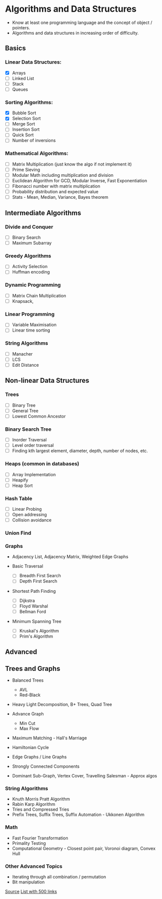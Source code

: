# Algorithms and Data Structures

* Know at least one programming language and the concept of object / pointers.  
* Algorithms and data structures in increasing order of difficulty.

## Basics

### Linear Data Structures:
  - [x] Arrays
  - [ ] Linked List
  - [ ] Stack
  - [ ] Queues

### Sorting Algorithms:
  - [x] Bubble Sort
  - [x] Selection Sort
  - [ ] Merge Sort
  - [ ] Insertion Sort
  - [ ] Quick Sort
  - [ ] Number of inversions

### Mathematical Algorithms:
  - [ ] Matrix Multiplication (just know the algo if not implement it)
  - [ ] Prime Sieving
  - [ ] Modular Math including multiplication and division
  - [ ] Euclidean Algorithm for GCD, Modular Inverse, Fast Exponentiation
  - [ ] Fibonacci number with matrix multiplication
  - [ ] Probability distribution and expected value
  - [ ] Stats - Mean, Median, Variance, Bayes theorem

## Intermediate Algorithms

### Divide and Conquer
  - [ ] Binary Search
  - [ ] Maximum Subarray

### Greedy Algorithms
  - [ ] Activity Selection
  - [ ] Huffman encoding

### Dynamic Programming
  - [ ] Matrix Chain Multiplication
  - [ ] Knapsack,

### Linear Programming
  - [ ] Variable Maximisation
  - [ ] Linear time sorting

### String Algorithms
  - [ ] Manacher
  - [ ] LCS
  - [ ] Edit Distance

## Non-linear Data Structures

### Trees
  - [ ] Binary Tree
  - [ ] General Tree
  - [ ] Lowest Common Ancestor

### Binary Search Tree
  - [ ] Inorder Traversal
  - [ ] Level order traversal
  - [ ] Finding kth largest element, diameter, depth, number of nodes, etc.

### Heaps (common in databases)
  - [ ] Array Implementation
  - [ ] Heapify
  - [ ] Heap Sort

### Hash Table
  - [ ] Linear Probing
  - [ ] Open addressing
  - [ ] Collision avoidance

### Union Find

### Graphs

* Adjacency List, Adjacency Matrix, Weighted Edge Graphs

* Basic Traversal
  - [ ] Breadth First Search
  - [ ] Depth First Search

* Shortest Path Finding
  - [ ] Dijkstra
  - [ ] Floyd Warshal
  - [ ] Bellman Ford

* Minimum Spanning Tree
  - [ ] Kruskal's Algorithm
  - [ ] Prim's Algorithm

## Advanced 

## Trees and Graphs

* Balanced Trees
    * AVL
    * Red-Black

* Heavy Light Decomposition, B+ Trees, Quad Tree

* Advance Graph
    * Min Cut
    * Max Flow

* Maximum Matching - Hall's Marriage

* Hamiltonian Cycle

* Edge Graphs / Line Graphs

* Strongly Connected Components

* Dominant Sub-Graph, Vertex Cover, Travelling Salesman - Approx algos

### String Algorithms
* Knuth Morris Pratt Algorithm
* Rabin Karp Algorithm
* Tries and Compressed Tries
* Prefix Trees, Suffix Trees, Suffix Automation - Ukkonen Algorithm

### Math
* Fast Fourier Transformation
* Primality Testing
* Computational Geometry - Closest point pair, Voronoi diagram, Convex Hull

### Other Advanced Topics
* Iterating through all combination / permutation
* Bit manipulation

[Source](https://www.quora.com/What-algorithms-should-I-know-to-become-a-good-programmer/answer/Ashish-Kedia?srid=udOXS)
[List with 500 links](https://techiedelight.quora.com/500-Data-Structures-and-Algorithms-practice-problems-and-their-solutions)
